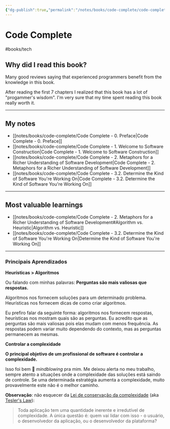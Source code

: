 ```yaml
---
{"dg-publish":true,"permalink":"/notes/books/code-complete/code-complete/"}
---
```



# Code Complete

#books/tech 

## Why did I read this book?

Many good reviews saying that experienced programmers benefit from the knowledge in this book.

After reading the first 7 chapters I realized that this book has a lot of "progammer's wisdom". I'm very sure that my time spent reading this book really worth it.

---

## My notes

- [[notes/books/code-complete/Code Complete - 0. Preface\|Code Complete - 0. Preface]]
- [[notes/books/code-complete/Code Complete - 1. Welcome to Software Construction\|Code Complete - 1. Welcome to Software Construction]]
- [[notes/books/code-complete/Code Complete - 2. Metaphors for a Richer Understanding of Software Development\|Code Complete - 2. Metaphors for a Richer Understanding of Software Development]]
- [[notes/books/code-complete/Code Complete - 3.2. Determine the Kind of Software You're Working On\|Code Complete - 3.2. Determine the Kind of Software You're Working On]]


---


## Most valuable learnings

- [[notes/books/code-complete/Code Complete - 2. Metaphors for a Richer Understanding of Software Development#Algorithm vs. Heuristic\|Algorithm vs. Heuristic]]
- [[notes/books/code-complete/Code Complete - 3.2. Determine the Kind of Software You're Working On\|Determine the Kind of Software You're Working On]]


---

### Principais Aprendizados

**Heurísticas > Algoritmos**

Ou falando com minhas palavras: **Perguntas são mais valiosas que respostas.**

Algoritmos nos fornecem soluções para um determinado problema. Heurísticas nos fornecem dicas de como criar algoritmos.

Eu prefiro falar da seguinte forma: algoritmos nos fornecem respostas, heurísticas nos mostram quais são as perguntas. Eu acredito que as perguntas são mais valiosas pois elas mudam com menos frequência. As respostas podem variar muito dependendo do contexto, mas as perguntas permanecem as mesmas.

**Controlar a complexidade**

**O principal objetivo de um profissional de software é controlar a complexidade.**

Isso foi bem 🤯 *mindblowing* pra mim. Me deixou alerta no meu trabalho, sempre atento a situações onde a complexidade das soluções está saindo de controle. Se uma determinada estratégia aumenta a complexidade, muito provavelmente este não é o melhor caminho.

**Observação**: não esquecer da [Lei de conservação da complexidade](https://en.wikipedia.org/wiki/Law_of_conservation_of_complexity) (aka [Tesler's Law](https://www.uxtoast.com/ux-laws/teslers-law)):

> Toda aplicação tem uma quantidade inerente e irredutível de complexidade. A única questão é: quem vai lidar com isso - o usuário, o desenvolvedor da aplicação, ou o desenvolvedor da plataforma?

